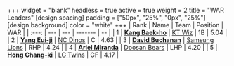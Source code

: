 +++
widget = "blank"
headless = true
active = true
weight = 2
title = "WAR Leaders"
[design.spacing]
padding = ["50px", "25%", "0px", "25%"]
[design.background]
color = "white"
+++
| Rank | Name | Team | Position | WAR |
| :---: | --- | --- | ------- | -- |
| 1 | [**Kang Baek-ho**](/players/11863) | [KT Wiz](/teams/KTWiz) | 1B | 5.04 |
| 2 | [**Yang Eui-ji**](/players/215) | [NC Dinos](/teams/NCDinos) | C | 4.63 |
| 3 | [**David Buchanan**](/players/13683) | [Samsung Lions](/teams/SamsungLions) | RHP | 4.24 |
| 4 | [**Ariel Miranda**](/players/14775) | [Doosan Bears](/teams/DoosanBears) | LHP | 4.20 |
| 5 | [**Hong Chang-ki**](/players/9805) | [LG Twins](/teams/LGTwins) | CF | 4.17 |
